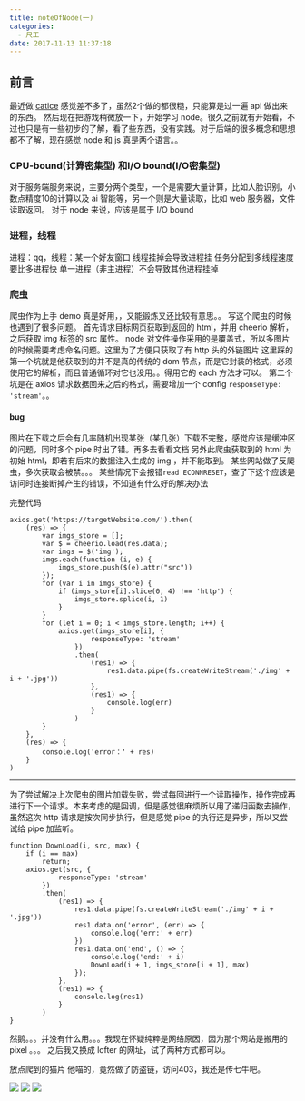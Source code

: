 ```yaml
---
title: noteOfNode(一)
categories:
  - 尺工
date: 2017-11-13 11:37:18
---
```

<p></p>
<!-- more -->

## 前言
最近做 [catice](yuicer.com/catice) 感觉差不多了，虽然2个做的都很糙，只能算是过一遍 api 做出来的东西。
然后现在把游戏稍微放一下，开始学习 node。很久之前就有开始看，不过也只是有一些初步的了解，看了些东西，没有实践。对于后端的很多概念和思想都不了解，现在感觉 node 和 js 真是两个语言。。

### CPU-bound(计算密集型) 和I/O bound(I/O密集型)
对于服务端服务来说，主要分两个类型，一个是需要大量计算，比如人脸识别，小数点精度10的计算以及 ai 智能等，另一个则是大量读取，比如 web 服务器，文件读取返回。
对于 node 来说，应该是属于 I/O bound

### 进程，线程
进程：qq，线程：某一个好友窗口
线程挂掉会导致进程挂
任务分配到多线程速度要比多进程快
单一进程（非主进程）不会导致其他进程挂掉


### 爬虫
爬虫作为上手 demo 真是好用，，又能锻炼又还比较有意思。。
写这个爬虫的时候也遇到了很多问题。
首先请求目标网页获取到返回的 html，并用 cheerio 解析，之后获取 img 标签的 src 属性。
node 对文件操作采用的是覆盖式，所以多图片的时候需要考虑命名问题。这里为了方便只获取了有 http 头的外链图片
这里踩的第一个坑就是他获取到的并不是真的传统的 dom 节点，而是它封装的格式，必须使用它的解析，而且普通循环对它也没用。。得用它的 each 方法才可以。
第二个坑是在 axios 请求数据回来之后的格式，需要增加一个 config `responseType: 'stream'`。。

#### bug
图片在下载之后会有几率随机出现某张（某几张）下载不完整，感觉应该是缓冲区的问题，同时多个 pipe 时出了错。再多去看看文档
另外此爬虫获取到的 html 为初始 html，即若有后来的数据注入生成的 img ，并不能取到。
某些网站做了反爬虫，多次获取会被禁。。。
某些情况下会报错`read ECONNRESET`，查了下这个应该是访问时连接断掉产生的错误，不知道有什么好的解决办法



完整代码
```
axios.get('https://targetWebsite.com/').then(
    (res) => {
        var imgs_store = [];
        var $ = cheerio.load(res.data);
        var imgs = $('img');
        imgs.each(function (i, e) {
            imgs_store.push($(e).attr("src"))
        });
        for (var i in imgs_store) {
            if (imgs_store[i].slice(0, 4) !== 'http') {
                imgs_store.splice(i, 1)
            }
        }
        for (let i = 0; i < imgs_store.length; i++) {
            axios.get(imgs_store[i], {
                    responseType: 'stream'
                })
                .then(
                    (res1) => {
                        res1.data.pipe(fs.createWriteStream('./img' + i + '.jpg'))
                    },
                    (res1) => {
                        console.log(err)
                    }
                )
        }
    },
    (res) => {
        console.log('error：' + res)
    }
)
```

-------------
为了尝试解决上次爬虫的图片加载失败，尝试每回进行一个读取操作，操作完成再进行下一个请求。本来考虑的是回调，但是感觉很麻烦所以用了递归函数去操作，虽然这次 http 请求是按次同步执行，但是感觉 pipe 的执行还是异步，所以又尝试给 pipe 加监听。
```
function DownLoad(i, src, max) {
    if (i == max)
        return;
    axios.get(src, {
            responseType: 'stream'
        })
        .then(
            (res1) => {
                res1.data.pipe(fs.createWriteStream('./img' + i + '.jpg'))
                res1.data.on('error', (err) => {
                    console.log('err:' + err)
                })
                res1.data.on('end', () => {
                    console.log('end:' + i)
                    DownLoad(i + 1, imgs_store[i + 1], max)
                });
            },
            (res1) => {
                console.log(res1)
            }
        )
}
```
然鹅。。。并没有什么用。。。我现在怀疑纯粹是网络原因，因为那个网站是搬用的 pixel 。。。
之后我又换成 lofter 的网址，试了两种方式都可以。

放点爬到的猫片
他喵的，竟然做了防盗链，访问403，我还是传七牛吧。

<img src="http://yuicer.com/images/photos/cat0.jpg">
<img src="http://yuicer.com/images/photos/cat1.jpg"> 
<img src="http://yuicer.com/images/photos/cat2.jpg"> 

